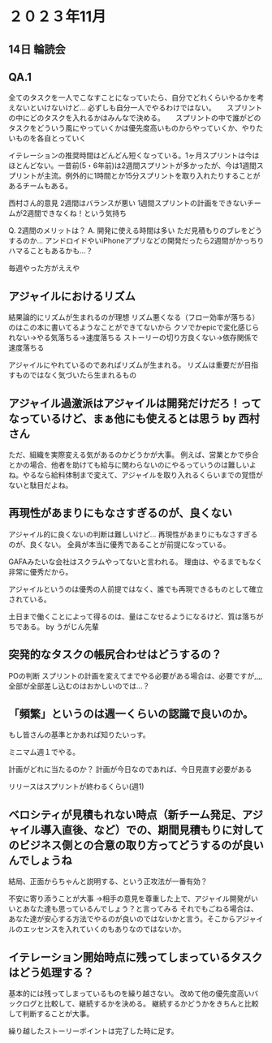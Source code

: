 # ２０２３年11月

## 14日 輪読会

## QA.1

全てのタスクを一人でこなすことになっていたら、自分でどれくらいやるかを考えないといけないけど...
      必ずしも自分一人でやるわけではない。
　  スプリントの中にどのタスクを入れるかはみんなで決める。
　  スプリントの中で誰がどのタスクをどういう風にやっていくかは優先度高いものからやっていくか、やりたいものを各自とっていく

イテレーションの推奨時間はどんどん短くなっている。1ヶ月スプリントは今はほとんどない。一昔前(5・6年前)は2週間スプリントが多かったが、今は1週間スプリントが主流。例外的に1時間とか15分スプリントを取り入れたりすることがあるチームもある。

西村さん的意見
2週間はバランスが悪い
1週間スプリントの計画をできないチームが2週間できなくね！という気持ち

Q. 2週間のメリットは？
A. 開発に使える時間は多い
ただ見積もりのブレをどうするのか...
アンドロイドやいiPhoneアプリなどの開発だったら2週間がかっちりハマることもあるかも...？

毎週やった方がええや

## アジャイルにおけるリズム

結果論的にリズムが生まれるのが理想
リズム悪くなる（フロー効率が落ちる）のはこの本に書いてるようなことができてないから
クソでかepicで変化感じられない→やる気落ちる→速度落ちる
ストーリーの切り方良くない→依存関係で速度落ちる

アジャイルにやれているのであればリズムが生まれる。
リズムは重要だが目指すものではなく気づいたら生まれるもの

## アジャイル過激派はアジャイルは開発だけだろ！ってなっているけど、まぁ他にも使えるとは思う by 西村さん

ただ、組織を実際変える気があるのかどうかが大事。
例えば、営業とかで歩合とかの場合、他者を助けても給与に関わらないのにやるっていうのは難しいよね。やるなら給料体制まで変えて、アジャイルを取り入れるくらいまでの覚悟がないと駄目だよね。

## 再現性があまりにもなさすぎるのが、良くない

アジャイル的に良くないの判断は難しいけど...
再現性があまりにもなさすぎるのが、良くない。
全員が本当に優秀であることが前提になっている。

GAFAみたいな会社はスクラムやってないと言われる。
理由は、やるまでもなく非常に優秀だから。

アジャイルというのは優秀の人前提ではなく、誰でも再現できるものとして確立されている。

土日まで働くことによって得るのは、量はこなせるようになるけど、質は落ちがちである。
by うがじん先輩

## 突発的なタスクの帳尻合わせはどうするの？

POの判断
スプリントの計画を変えてまでやる必要がある場合は、必要ですが,,,,
全部が全部差し込むのはおかしいのでは...？

## 「頻繁」というのは週一くらいの認識で良いのか。

もし皆さんの基準とかあれば知りたいっす。

ミニマム週１でやる。

計画がどれに当たるのか？
計画が今日なのであれば、今日見直す必要がある

リリースはスプリントが終わるくらい(週1)

## ベロシティが見積もれない時点（新チーム発足、アジャイル導入直後、など）での、期間見積もりに対してのビジネス側との合意の取り方ってどうするのが良いんでしょうね

結局、正面からちゃんと説明する、という正攻法が一番有効？

不安に寄り添うことが大事
→相手の意見を尊重した上で、アジャイル開発がいいとあなた達も思っているんでしょう？と言ってみる
それでもごねる場合は、あなた達が安心する方法でやるのが良いのではないかと言う。そこからアジャイルのエッセンスを入れていくのもありなのではないか。

## イテレーション開始時点に残ってしまっているタスクはどう処理する？

基本的には残ってしまっているものを繰り越さない。
改めて他の優先度高いバックログと比較して、継続するかを決める。
継続するかどうかをきちんと比較して判断することが大事。

繰り越したストーリーポイントは完了した時に足す。
